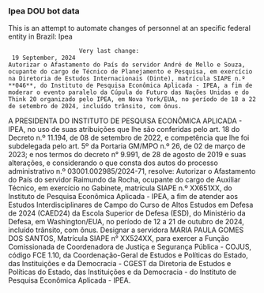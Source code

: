  ### Ipea DOU bot data
 This is an attempt to automate changes of personnel at an specific federal entity in Brazil: Ipea
 
                        Very last change: 
 	 19 September, 2024
	Autorizar o Afastamento do País do servidor André de Mello e Souza, ocupante do cargo de Técnico de Planejamento e Pesquisa, em exercício na Diretoria de Estudos Internacionais (Dinte), matrícula SIAPE n.º **046**, do Instituto de Pesquisa Econômica Aplicada - IPEA, a fim de moderar o evento paralelo da Cúpula do Futuro das Nações Unidas e do Think 20 organizado pelo IPEA, em Nova York/EUA, no período de 18 a 22 de setembro de 2024, incluído trânsito, com ônus.
A PRESIDENTA DO INSTITUTO DE PESQUISA ECONÔMICA APLICADA - IPEA, no uso de suas atribuições que lhe são conferidas pelo art. 18 do Decreto n.º 11.194, de 08 de setembro de 2022, e competência que lhe foi subdelegada pelo art. 5º da Portaria GM/MPO n.º 26, de 02 de março de 2023; e nos termos do decreto n° 9.991, de 28 de agosto de 2019 e suas alterações, e considerando o que consta dos autos do processo administrativo n.º 03001.002985/2024-71, resolve:
Autorizar o Afastamento do País do servidor Raimundo da Rocha, ocupante do cargo de Auxiliar Técnico, em exercício no Gabinete, matrícula SIAPE n.º XX651XX, do Instituto de Pesquisa Econômica Aplicada - IPEA, a fim de atender aos Estudos Interdisciplinares de Campo do Curso de Altos Estudos em Defesa de 2024 (CAED24) da Escola Superior de Defesa (ESD), do Ministério da Defesa, em Washington/EUA, no período de 12 a 21 de outubro de 2024, incluído trânsito, com ônus.
Designar a servidora MARIA PAULA GOMES DOS SANTOS, Matrícula SIAPE n° XX524XX, para exercer a Função Comissionada de Coordenadora de Justiça e Segurança Pública - COJUS, código FCE 1.10, da Coordenação-Geral de Estudos e Políticas do Estado, das Instituições e da Democracia - CGEST da Diretoria de Estudos e Políticas do Estado, das Instituições e da Democracia - do Instituto de Pesquisa Econômica Aplicada - IPEA.
